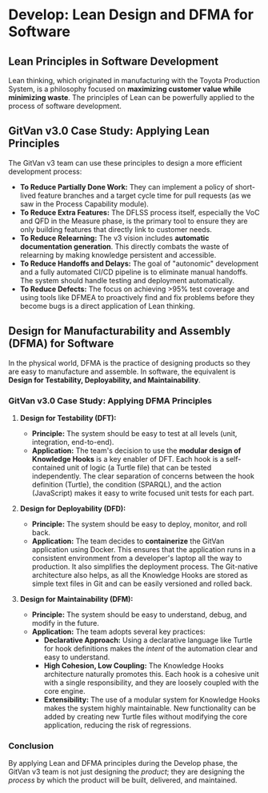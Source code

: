 # Develop: Lean Design and DFMA for Software

## Lean Principles in Software Development

Lean thinking, which originated in manufacturing with the Toyota Production System, is a philosophy focused on **maximizing customer value while minimizing waste**. The principles of Lean can be powerfully applied to the process of software development.

## GitVan v3.0 Case Study: Applying Lean Principles

The GitVan v3 team can use these principles to design a more efficient development process:

*   **To Reduce Partially Done Work:** They can implement a policy of short-lived feature branches and a target cycle time for pull requests (as we saw in the Process Capability module).
*   **To Reduce Extra Features:** The DFLSS process itself, especially the VoC and QFD in the Measure phase, is the primary tool to ensure they are only building features that directly link to customer needs.
*   **To Reduce Relearning:** The v3 vision includes **automatic documentation generation**. This directly combats the waste of relearning by making knowledge persistent and accessible.
*   **To Reduce Handoffs and Delays:** The goal of "autonomic" development and a fully automated CI/CD pipeline is to eliminate manual handoffs. The system should handle testing and deployment automatically.
*   **To Reduce Defects:** The focus on achieving >95% test coverage and using tools like DFMEA to proactively find and fix problems before they become bugs is a direct application of Lean thinking.

## Design for Manufacturability and Assembly (DFMA) for Software

In the physical world, DFMA is the practice of designing products so they are easy to manufacture and assemble. In software, the equivalent is **Design for Testability, Deployability, and Maintainability**.

### GitVan v3.0 Case Study: Applying DFMA Principles

1.  **Design for Testability (DFT):**
    *   **Principle:** The system should be easy to test at all levels (unit, integration, end-to-end).
    *   **Application:** The team's decision to use the **modular design of Knowledge Hooks** is a key enabler of DFT. Each hook is a self-contained unit of logic (a Turtle file) that can be tested independently. The clear separation of concerns between the hook definition (Turtle), the condition (SPARQL), and the action (JavaScript) makes it easy to write focused unit tests for each part.

2.  **Design for Deployability (DFD):**
    *   **Principle:** The system should be easy to deploy, monitor, and roll back.
    *   **Application:** The team decides to **containerize** the GitVan application using Docker. This ensures that the application runs in a consistent environment from a developer's laptop all the way to production. It also simplifies the deployment process. The Git-native architecture also helps, as all the Knowledge Hooks are stored as simple text files in Git and can be easily versioned and rolled back.

3.  **Design for Maintainability (DFM):**
    *   **Principle:** The system should be easy to understand, debug, and modify in the future.
    *   **Application:** The team adopts several key practices:
        *   **Declarative Approach:** Using a declarative language like Turtle for hook definitions makes the *intent* of the automation clear and easy to understand.
        *   **High Cohesion, Low Coupling:** The Knowledge Hooks architecture naturally promotes this. Each hook is a cohesive unit with a single responsibility, and they are loosely coupled with the core engine.
        *   **Extensibility:** The use of a modular system for Knowledge Hooks makes the system highly maintainable. New functionality can be added by creating new Turtle files without modifying the core application, reducing the risk of regressions.

### Conclusion

By applying Lean and DFMA principles during the Develop phase, the GitVan v3 team is not just designing the *product*; they are designing the *process* by which the product will be built, delivered, and maintained.

